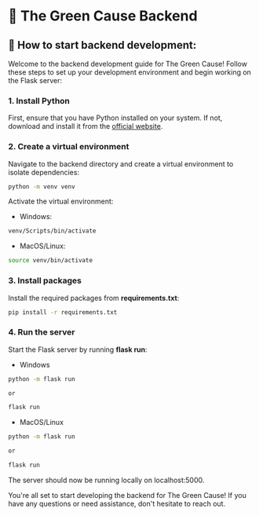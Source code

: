 # 🌲 The Green Cause Backend

## 🚀 How to start backend development:

Welcome to the backend development guide for The Green Cause! Follow these steps to set up your development environment and begin working on the Flask server:

### 1. Install Python
First, ensure that you have Python installed on your system. If not, download and install it from the [official website](https://www.python.org/downloads/).

### 2. Create a virtual environment
Navigate to the backend directory and create a virtual environment to isolate dependencies:
```bash
python -m venv venv
```
Activate the virtual environment:
- Windows:
```bash
venv/Scripts/bin/activate
```
- MacOS/Linux:
```bash
source venv/bin/activate
```

### 3. Install packages
Install the required packages from __requirements.txt__:
```bash
pip install -r requirements.txt
```

### 4. Run the server
Start the Flask server by running __flask run__:
- Windows
```bash
python -m flask run

or

flask run
```
- MacOS/Linux
```bash
python -m flask run

or

flask run
```

The server should now be running locally on localhost:5000.

You're all set to start developing the backend for The Green Cause! If you have any questions or need assistance, don't hesitate to reach out.
